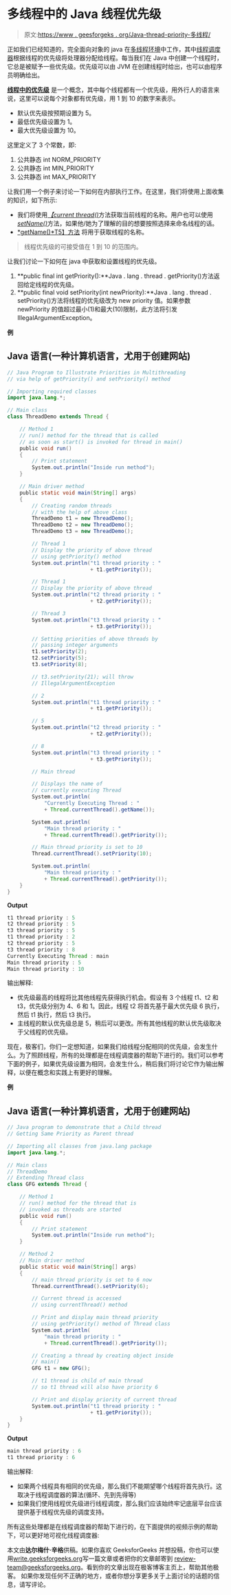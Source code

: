 # 多线程中的 Java 线程优先级

> 原文:[https://www . geesforgeks . org/Java-thread-priority-多线程/](https://www.geeksforgeeks.org/java-thread-priority-multithreading/)

正如我们已经知道的，完全面向对象的 java 在[多线程环境](https://www.geeksforgeeks.org/multithreading-in-java/)中工作，其中[线程调度器](https://www.geeksforgeeks.org/thread-scheduling/)根据线程的优先级将处理器分配给线程。每当我们在 Java 中创建一个线程时，它总是被赋予一些优先级。优先级可以由 JVM 在创建线程时给出，也可以由程序员明确给出。

[**<u>线程中的优先级</u>**](https://www.geeksforgeeks.org/java-thread-priority-multithreading/) 是一个概念，其中每个线程都有一个优先级，用外行人的语言来说，这里可以说每个对象都有优先级，用 1 到 10 的数字来表示。

*   默认优先级按预期设置为 5。
*   最低优先级设置为 1。
*   最大优先级设置为 10。

这里定义了 3 个常数，即:

1.  公共静态 int NORM_PRIORITY
2.  公共静态 int MIN_PRIORITY
3.  公共静态 int MAX_PRIORITY

让我们用一个例子来讨论一下如何在内部执行工作。在这里，我们将使用上面收集的知识，如下所示:

*   我们将使用[*<u>【current thread()</u>*](https://www.geeksforgeeks.org/naming-thread-fetching-name-current-thread-java/)方法获取当前线程的名称。用户也可以使用[*<u>setName()</u>*](https://www.geeksforgeeks.org/naming-thread-fetching-name-current-thread-java/)方法，如果他/她为了理解的目的想要按照选择来命名线程的话。
*   [*<u>getName()</u>*T5】方法](https://www.geeksforgeeks.org/method-class-getname-method-in-java/) 将用于获取线程的名称。

> 线程优先级的可接受值在 1 到 10 的范围内。

让我们讨论一下如何在 java 中获取和设置线程的优先级。

1.  **public final int getPriority():**Java . lang . thread . getPriority()方法返回给定线程的优先级。
2.  **public final void setPriority(int newPriority):**Java . lang . thread . setPriority()方法将线程的优先级改为 new priority 值。如果参数 newPriority 的值超过最小(1)和最大(10)限制，此方法将引发 IllegalArgumentException。

**例**

## Java 语言(一种计算机语言，尤用于创建网站)

```java
// Java Program to Illustrate Priorities in Multithreading
// via help of getPriority() and setPriority() method

// Importing required classes
import java.lang.*;

// Main class
class ThreadDemo extends Thread {

    // Method 1
    // run() method for the thread that is called
    // as soon as start() is invoked for thread in main()
    public void run()
    {
        // Print statement
        System.out.println("Inside run method");
    }

    // Main driver method
    public static void main(String[] args)
    {
        // Creating random threads
        // with the help of above class
        ThreadDemo t1 = new ThreadDemo();
        ThreadDemo t2 = new ThreadDemo();
        ThreadDemo t3 = new ThreadDemo();

        // Thread 1
        // Display the priority of above thread
        // using getPriority() method
        System.out.println("t1 thread priority : "
                           + t1.getPriority());

        // Thread 1
        // Display the priority of above thread
        System.out.println("t2 thread priority : "
                           + t2.getPriority());

        // Thread 3
        System.out.println("t3 thread priority : "
                           + t3.getPriority());

        // Setting priorities of above threads by
        // passing integer arguments
        t1.setPriority(2);
        t2.setPriority(5);
        t3.setPriority(8);

        // t3.setPriority(21); will throw
        // IllegalArgumentException

        // 2
        System.out.println("t1 thread priority : "
                           + t1.getPriority());

        // 5
        System.out.println("t2 thread priority : "
                           + t2.getPriority());

        // 8
        System.out.println("t3 thread priority : "
                           + t3.getPriority());

        // Main thread

        // Displays the name of
        // currently executing Thread
        System.out.println(
            "Currently Executing Thread : "
            + Thread.currentThread().getName());

        System.out.println(
            "Main thread priority : "
            + Thread.currentThread().getPriority());

        // Main thread priority is set to 10
        Thread.currentThread().setPriority(10);

        System.out.println(
            "Main thread priority : "
            + Thread.currentThread().getPriority());
    }
}
```

**Output**

```java
t1 thread priority : 5
t2 thread priority : 5
t3 thread priority : 5
t1 thread priority : 2
t2 thread priority : 5
t3 thread priority : 8
Currently Executing Thread : main
Main thread priority : 5
Main thread priority : 10
```

输出解释:

*   优先级最高的线程将比其他线程先获得执行机会。假设有 3 个线程 t1、t2 和 t3，优先级分别为 4、6 和 1。因此，线程 t2 将首先基于最大优先级 6 执行，然后 t1 执行，然后 t3 执行。
*   主线程的默认优先级总是 5，稍后可以更改。所有其他线程的默认优先级取决于父线程的优先级。

现在，极客们，你们一定想知道，如果我们给线程分配相同的优先级，会发生什么。为了照顾线程，所有的处理都是在线程调度器的帮助下进行的。我们可以参考下面的例子，如果优先级设置为相同，会发生什么，稍后我们将讨论它作为输出解释，以便在概念和实践上有更好的理解。

**例**

## Java 语言(一种计算机语言，尤用于创建网站)

```java
// Java program to demonstrate that a Child thread
// Getting Same Priority as Parent thread

// Importing all classes from java.lang package
import java.lang.*;

// Main class
// ThreadDemo
// Extending Thread class
class GFG extends Thread {

    // Method 1
    // run() method for the thread that is
    // invoked as threads are started
    public void run()
    {
        // Print statement
        System.out.println("Inside run method");
    }

    // Method 2
    // Main driver method
    public static void main(String[] args)
    {
        // main thread priority is set to 6 now
        Thread.currentThread().setPriority(6);

        // Current thread is accessed
        // using currentThread() method

        // Print and display main thread priority
        // using getPriority() method of Thread class
        System.out.println(
            "main thread priority : "
            + Thread.currentThread().getPriority());

        // Creating a thread by creating object inside
        // main()
        GFG t1 = new GFG();

        // t1 thread is child of main thread
        // so t1 thread will also have priority 6

        // Print and display priority of current thread
        System.out.println("t1 thread priority : "
                           + t1.getPriority());
    }
}
```

**Output**

```java
main thread priority : 6
t1 thread priority : 6
```

输出解释:

*   如果两个线程具有相同的优先级，那么我们不能期望哪个线程将首先执行。这取决于线程调度器的算法(循环、先到先得等)
*   如果我们使用线程优先级进行线程调度，那么我们应该始终牢记底层平台应该提供基于线程优先级的调度支持。

所有这些处理都是在线程调度器的帮助下进行的，在下面提供的视频示例的帮助下，可以更好地可视化线程调度器:

本文由**达尔梅什·辛格**供稿。如果你喜欢 GeeksforGeeks 并想投稿，你也可以使用[write.geeksforgeeks.org](https://write.geeksforgeeks.org)写一篇文章或者把你的文章邮寄到 review-team@geeksforgeeks.org。看到你的文章出现在极客博客主页上，帮助其他极客。
如果你发现任何不正确的地方，或者你想分享更多关于上面讨论的话题的信息，请写评论。
